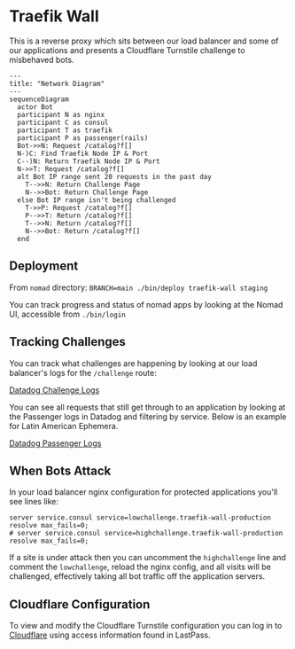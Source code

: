 # Traefik Wall

This is a reverse proxy which sits between our load balancer and some of our applications and presents a Cloudflare Turnstile challenge to misbehaved bots.

```mermaid
---
title: "Network Diagram"
---
sequenceDiagram
  actor Bot
  participant N as nginx
  participant C as consul
  participant T as traefik
  participant P as passenger(rails)
  Bot->>N: Request /catalog?f[]
  N-)C: Find Traefik Node IP & Port
  C--)N: Return Traefik Node IP & Port
  N->>T: Request /catalog?f[]
  alt Bot IP range sent 20 requests in the past day
    T-->>N: Return Challenge Page
    N-->>Bot: Return Challenge Page
  else Bot IP range isn't being challenged
    T->>P: Request /catalog?f[]
    P-->>T: Return /catalog?f[]
    T-->>N: Return /catalog?f[]
    N-->>Bot: Return /catalog?f[]
  end
```

## Deployment

From `nomad` directory: `BRANCH=main ./bin/deploy traefik-wall staging`

You can track progress and status of nomad apps by looking at the Nomad UI, accessible from `./bin/login`

## Tracking Challenges

You can track what challenges are happening by looking at our load balancer's logs for the `/challenge` route:

[Datadog Challenge Logs](https://app.datadoghq.com/logs?query=service%3Aadc%20%23challenged%3A%22%2Fchallenge%22&agg_m=count&agg_m_source=base&agg_t=count&calculated_fields=challenged%3Dsplit_before%28%40uri%5C%2C%22%3F%22%5C%2C0%29&clustering_pattern_field_path=%40uri&cols=host%2Cservice%2C%23challenged&fromUser=true&messageDisplay=inline&refresh_mode=sliding&storage=hot&stream_sort=desc&viz=stream&from_ts=1740689020346&to_ts=1740692620346&live=true)

You can see all requests that still get through to an application by looking at the Passenger logs in Datadog and filtering by service. Below is an example for Latin American Ephemera.

[Datadog Passenger Logs](https://app.datadoghq.com/logs?query=source%3Anginx%20%40http.method%3AGET%20-%40http.useragent%3A%28%22nginx%2F1.27.2%20%28health%20check%29%22%20OR%20%22checkmk-active-httpv2%2F2.3.0%22%29%20service%3Alae&agg_m=count&agg_m_source=base&agg_t=count&clustering_pattern_field_path=message&cols=host%2Cservice&messageDisplay=inline&refresh_mode=sliding&storage=hot&stream_sort=desc&viz=stream&from_ts=1741108503749&to_ts=1741194903749&live=true)

## When Bots Attack

In your load balancer nginx configuration for protected applications you'll see lines like:

```
server service.consul service=lowchallenge.traefik-wall-production resolve max_fails=0;
# server service.consul service=highchallenge.traefik-wall-production resolve max_fails=0;
```

If a site is under attack then you can uncomment the `highchallenge` line and comment the `lowchallenge`, reload the nginx config, and all visits will be challenged, effectively taking all bot traffic off the application servers.

## Cloudflare Configuration

To view and modify the Cloudflare Turnstile configuration you can log in to [Cloudflare](https://dash.cloudflare.com/login) using access information found in LastPass.
